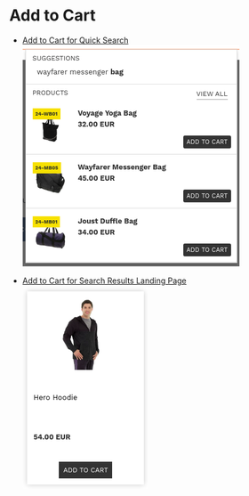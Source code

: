 # Add to Cart

- [Add to Cart for Quick Search](/modules/add-to-cart/quick)
![quick add to cart](/modules/add-to-cart/images/image002.png)

- [Add to Cart for Search Results Landing Page](/modules/add-to-cart/landing)
![landing add to cart](/modules/add-to-cart/images/image001.png)

